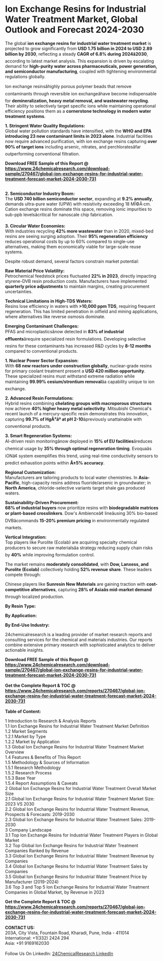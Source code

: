 <h1>Ion Exchange Resins for Industrial Water Treatment Market, Global Outlook and Forecast 2024-2030</h1><p>The global <strong>ion exchange resins for industrial water treatment market</strong> is projected to grow significantly from <strong>USD 1.75 billion in 2024 to USD 2.89 billion by 2030</strong>, reflecting a steady <strong>CAGR of 6.8% during 2024â2030</strong>, according to latest market analysis. This expansion is driven by escalating demand for <strong>high-purity water across pharmaceuticals, power generation, and semiconductor manufacturing</strong>, coupled with tightening environmental regulations globally.</p><p>Ion exchange resinsâhighly porous polymer beads that remove contaminants through reversible ion exchangeâhave become indispensable for <strong>demineralization, heavy metal removal, and wastewater recycling</strong>. Their ability to selectively target specific ions while maintaining operational efficiency positions them as a <strong>cornerstone technology in modern water treatment systems</strong>.</p><p><strong>1. Stringent Water Quality Regulations:</strong><br>
Global water pollution standards have intensified, with the <strong>WHO and EPA introducing 23 new contaminant limits in 2023 alone</strong>. Industrial facilities now require advanced purification, with ion exchange resins capturing <strong>over 90% of target ions</strong> including arsenic, nitrates, and perchloratesâfar outperforming conventional filtration.</p><div><b>Download FREE Sample of this Report @ 
            <a href="https://www.24chemicalresearch.com/download-sample/270467/global-ion-exchange-resins-for-industrial-water-treatment-forecast-market-2024-2030-731">
            https://www.24chemicalresearch.com/download-sample/270467/global-ion-exchange-resins-for-industrial-water-treatment-forecast-market-2024-2030-731</a></b></div><br><p><strong>2. Semiconductor Industry Boom:</strong><br>
The <strong>USD 740 billion semiconductor sector</strong>, expanding at <strong>9.2% annually</strong>, demands ultra-pure water (UPW) with resistivity exceeding 18 MÎ©Â·cm. Cation exchange resins dominate this space, removing ionic impurities to sub-ppb levelsâcritical for nanoscale chip fabrication.</p><p><strong>3. Circular Water Economies:</strong><br>
With industries recycling <strong>42% more wastewater</strong> than in 2020, mixed-bed resins are seeing surging adoption. Their <strong>95% regeneration efficiency</strong> reduces operational costs by up to 60% compared to single-use alternatives, making them economically viable for large-scale reuse systems.</p><p>Despite robust demand, several factors constrain market potential:</p><p><strong>Raw Material Price Volatility:</strong><br>
	Petrochemical feedstock prices fluctuated <strong>22% in 2023</strong>, directly impacting styrene-DVB resin production costs. Manufacturers have implemented <strong>quarterly price adjustments</strong> to maintain margins, creating procurement uncertainties.</p><p><strong>Technical Limitations in High-TDS Waters:</strong><br>
	Resins lose efficiency in waters with <strong>&gt;10,000 ppm TDS</strong>, requiring frequent regeneration. This has limited penetration in oilfield and mining applications, where alternatives like reverse osmosis dominate.</p><p><strong>Emerging Contaminant Challenges:</strong><br>
	PFAS and microplasticsânow detected in <strong>83% of industrial effluents</strong>ârequire specialized resin formulations. Developing selective resins for these contaminants has increased R&amp;D cycles by <strong>8-12 months</strong> compared to conventional products.</p><p><strong>1. Nuclear Power Sector Expansion:</strong><br>
With <strong>68 new reactors under construction globally</strong>, nuclear-grade resins for primary coolant treatment present a <strong>USD 420 million opportunity</strong>. These specialized resins must withstand extreme radiation while maintaining <strong>99.99% cesium/strontium removal</strong>âa capability unique to ion exchange.</p><p><strong>2. Advanced Resin Formulations:</strong><br>
Hybrid resins combining <strong>chelating groups with macroporous structures</strong> now achieve <strong>40% higher heavy metal selectivity</strong>. Mitsubishi Chemical's recent launch of a mercury-specific resin demonstrates this innovation, capturing <strong>99.7% of HgÂ²âº at pH 2-10</strong>âpreviously unattainable with conventional products.</p><p><strong>3. Smart Regeneration Systems:</strong><br>
AI-driven resin monitoringânow deployed in <strong>15% of EU facilities</strong>âreduces chemical usage by <strong>35% through optimal regeneration timing</strong>. Evoquaâs iONâ¢ system exemplifies this trend, using real-time conductivity sensors to predict exhaustion points within <strong>Â±5% accuracy</strong>.</p><p><strong>Regional Customization:</strong><br>
	Manufacturers are tailoring products to local water chemistries. In <strong>Asia-Pacific</strong>, high-capacity resins address fluoride/arsenic in groundwater; in <strong>North America</strong>, chloride-selective variants target shale gas produced waters.</p><p><strong>Sustainability-Driven Procurement:</strong><br>
	<strong>68% of industrial buyers</strong> now prioritize resins with <strong>biodegradable matrices or plant-based crosslinkers</strong>. Dow's Ambienceâ¢ lineâusing 30% bio-based DVBâcommands <strong>15-20% premium pricing</strong> in environmentally regulated markets.</p><p><strong>Vertical Integration:</strong><br>
	Top players like Purolite (Ecolab) are acquiring specialty chemical producers to secure raw materialsâa strategy reducing supply chain risks by <strong>40%</strong> while improving formulation control.</p><p>The market remains <strong>moderately consolidated</strong>, with <strong>Dow, Lanxess, and Purolite (Ecolab)</strong> collectively holding <strong>52% revenue share</strong>. These leaders compete through:</p><p>Chinese players like <strong>Sunresin New Materials</strong> are gaining traction with <strong>cost-competitive alternatives</strong>, capturing <strong>28% of Asiaâs mid-market demand</strong> through localized production.</p><p><strong>By Resin Type:</strong></p><p><strong>By Application:</strong></p><p><strong>By End-Use Industry:</strong></p><p>24chemicalresearch is a leading provider of market research reports and consulting services for the chemical and materials industries. Our reports combine extensive primary research with sophisticated analytics to deliver actionable insights.</p><div><b>Download FREE Sample of this Report @ 
            <a href="https://www.24chemicalresearch.com/download-sample/270467/global-ion-exchange-resins-for-industrial-water-treatment-forecast-market-2024-2030-731">
            https://www.24chemicalresearch.com/download-sample/270467/global-ion-exchange-resins-for-industrial-water-treatment-forecast-market-2024-2030-731</a></b></div><br><div><b>Get the Complete Report & TOC @ 
            <a href="https://www.24chemicalresearch.com/reports/270467/global-ion-exchange-resins-for-industrial-water-treatment-forecast-market-2024-2030-731">
            https://www.24chemicalresearch.com/reports/270467/global-ion-exchange-resins-for-industrial-water-treatment-forecast-market-2024-2030-731</a></b></div><br>
            <b>Table of Content:</b><p>1 Introduction to Research & Analysis Reports<br />
    1.1 Ion Exchange Resins for Industrial Water Treatment Market Definition<br />
    1.2 Market Segments<br />
        1.2.1 Market by Type<br />
        1.2.2 Market by Application<br />
    1.3 Global Ion Exchange Resins for Industrial Water Treatment Market Overview<br />
    1.4 Features & Benefits of This Report<br />
    1.5 Methodology & Sources of Information<br />
        1.5.1 Research Methodology<br />
        1.5.2 Research Process<br />
        1.5.3 Base Year<br />
        1.5.4 Report Assumptions & Caveats<br />
2 Global Ion Exchange Resins for Industrial Water Treatment Overall Market Size<br />
    2.1 Global Ion Exchange Resins for Industrial Water Treatment Market Size: 2023 VS 2030<br />
    2.2 Global Ion Exchange Resins for Industrial Water Treatment Revenue, Prospects & Forecasts: 2019-2030<br />
    2.3 Global Ion Exchange Resins for Industrial Water Treatment Sales: 2019-2030<br />
3 Company Landscape<br />
    3.1 Top Ion Exchange Resins for Industrial Water Treatment Players in Global Market<br />
    3.2 Top Global Ion Exchange Resins for Industrial Water Treatment Companies Ranked by Revenue<br />
    3.3 Global Ion Exchange Resins for Industrial Water Treatment Revenue by Companies<br />
    3.4 Global Ion Exchange Resins for Industrial Water Treatment Sales by Companies<br />
    3.5 Global Ion Exchange Resins for Industrial Water Treatment Price by Manufacturer (2019-2024)<br />
    3.6 Top 3 and Top 5 Ion Exchange Resins for Industrial Water Treatment Companies in Global Market, by Revenue in 2023<br /></p><div><b>Get the Complete Report & TOC @ 
            <a href="https://www.24chemicalresearch.com/reports/270467/global-ion-exchange-resins-for-industrial-water-treatment-forecast-market-2024-2030-731">
            https://www.24chemicalresearch.com/reports/270467/global-ion-exchange-resins-for-industrial-water-treatment-forecast-market-2024-2030-731</a></b></div><br><b>CONTACT US:</b><br>
            203A, City Vista, Fountain Road, Kharadi, Pune, India - 411014<br>
            International: +1(332) 2424 294<br>
            Asia: +91 9169162030 <br><br>
            Follow Us On LinkedIn: <a href="https://www.linkedin.com/company/24chemicalresearch/">24ChemicalResearch LinkedIn</a>